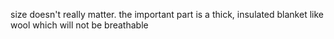 size doesn't really matter. the important part is a thick, insulated blanket like wool which will not be breathable

